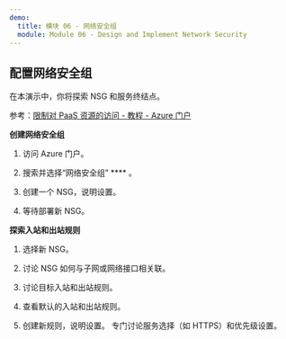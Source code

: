 ```yaml
---
demo:
  title: 模块 06 - 网络安全组
  module: Module 06 - Design and Implement Network Security
---
```

## 配置网络安全组

在本演示中，你将探索 NSG 和服务终结点。

参考：[限制对 PaaS 资源的访问 - 教程 - Azure 门户](https://docs.microsoft.com/azure/virtual-network/tutorial-restrict-network-access-to-resources)

**创建网络安全组**

1. 访问 Azure 门户。

1. 搜索并选择“网络安全组” **** 。

1. 创建一个 NSG，说明设置。 
 
1. 等待部署新 NSG。

**探索入站和出站规则**

1. 选择新 NSG。

1. 讨论 NSG 如何与子网或网络接口相关联。

1. 讨论目标入站和出站规则。  

1. 查看默认的入站和出站规则。 

1. 创建新规则，说明设置。 专门讨论服务选择（如 HTTPS）和优先级设置。 

